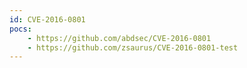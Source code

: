 ```yaml
---
id: CVE-2016-0801
pocs:
    - https://github.com/abdsec/CVE-2016-0801
    - https://github.com/zsaurus/CVE-2016-0801-test
---
```

